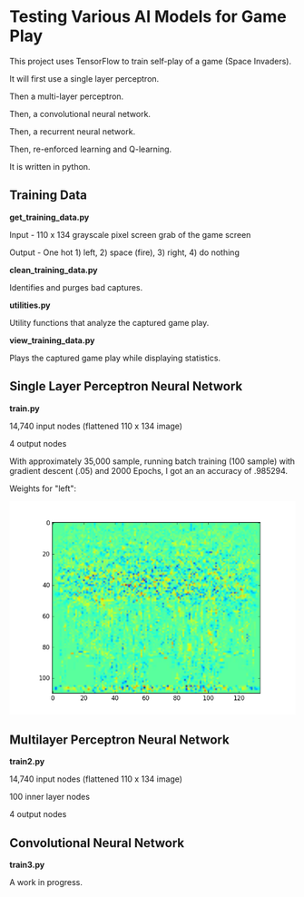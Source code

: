 # Testing Various AI Models for Game Play
This project uses TensorFlow to train self-play of a game (Space Invaders). 

It will first use a single layer perceptron. 

Then a multi-layer perceptron.

Then, a convolutional neural network. 

Then, a recurrent neural network.

Then, re-enforced learning and Q-learning. 

It is written in python.

## Training Data

**get_training_data.py**

Input - 110 x 134 grayscale pixel screen grab of the game screen

Output - One hot 1) left, 2) space (fire), 3) right, 4) do nothing

**clean_training_data.py**

Identifies and purges bad captures.

**utilities.py**

Utility functions that analyze the captured game play.

**view_training_data.py**

Plays the captured game play while displaying statistics.

## Single Layer Perceptron Neural Network

**train.py**

14,740 input nodes (flattened 110 x 134 image)

4 output nodes

With approximately 35,000 sample, running batch training (100 sample) with gradient descent (.05) and 2000 Epochs, I got an an accuracy of .985294.

Weights for "left":

![alt txt](https://github.com/RL1234/AI-Project/blob/master/figure_1.png)


## Multilayer Perceptron Neural Network

**train2.py**

14,740 input nodes (flattened 110 x 134 image)

100 inner layer nodes

4 output nodes

## Convolutional Neural Network

**train3.py**

A work in progress.


